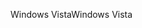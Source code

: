 <span data-ttu-id="9e67d-101">Windows Vista</span><span class="sxs-lookup"><span data-stu-id="9e67d-101">Windows Vista</span></span>